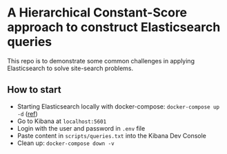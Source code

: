 # A Hierarchical Constant-Score approach to construct Elasticsearch queries

This repo is to demonstrate some common challenges in applying Elasticsearch to solve site-search problems.

## How to start
- Starting Elasticsearch locally with docker-compose: `docker-compose up -d` ([ref](https://www.elastic.co/guide/en/elasticsearch/reference/8.6/docker.html#docker-compose-file))
- Go to Kibana at `localhost:5601`
- Login with the user and password in `.env` file
- Paste content in `scripts/queries.txt` into the Kibana Dev Console
- Clean up: `docker-compose down -v`